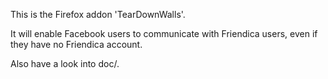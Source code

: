 This is the Firefox addon 'TearDownWalls'.

It will enable Facebook users to communicate with Friendica users, even if they have no Friendica account.

Also have a look into doc/.
